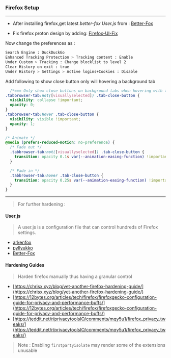 ### Firefox Setup 
---
- After installing firefox,get latest _better-fox User.js_ from :
[Better-Fox](https://github.com/yokoffing/Better-Fox/blob/master/user.js)

- Fix firefox proton design by adding: 
[Firefox-UI-Fix](https://github.com/black7375/Firefox-UI-Fix)

Now change the preferences as :
```sh
Search Engine : DuckDuckGo
Enhanced Tracking Protection > Tracking content : Enable
Under Custom > Tracking : Change blocklist to level 2
Clear History on exit : true
Under History > Settings > Active logins+Cookies : Disable
```
Add following to show close button only will hovering a background tab
```css
  /*=== Only show close buttons on background tabs when hovering with the mouse ===*/
.tabbrowser-tab:not([visuallyselected]) .tab-close-button {
  visibility: collapse !important;
  opacity: 0;
}
.tabbrowser-tab:hover .tab-close-button {
  visibility: visible !important;
  opacity: 1;
}

/* Animate */
@media (prefers-reduced-motion: no-preference) {
  /* Fade out */
  .tabbrowser-tab:not([visuallyselected]) .tab-close-button {
    transition: opacity 0.1s var(--animation-easing-function) !important;
  }

  /* Fade in */
  .tabbrowser-tab:hover .tab-close-button {
    transition: opacity 0.25s var(--animation-easing-function) !important;
  }
}
```

---
> For further hardening :
####  User.js
> A user.js is a configuration file that can control hundreds of Firefox settings.
- [arkenfox](https://github.com/arkenfox/user.js)
- [pyllyukko](https://github.com/pyllyukko/user.js/)
- [Better-Fox](https://github.com/yokoffing/Better-Fox/blob/master/user.js)

####  Hardening Guides
> Harden firefox manually thus having a granular control
- [https://chrisx.xyz/blog/yet-another-firefox-hardening-guide/](https://chrisx.xyz/blog/yet-another-firefox-hardening-guide/)
- [https://12bytes.org/articles/tech/firefox/firefoxgecko-configuration-guide-for-privacy-and-performance-buffs/](https://12bytes.org/articles/tech/firefox/firefoxgecko-configuration-guide-for-privacy-and-performance-buffs/)
- [https://teddit.net/r/privacytoolsIO/comments/mqy5u1/firefox_privacy_tweaks/](https://teddit.net/r/privacytoolsIO/comments/mqy5u1/firefox_privacy_tweaks/)

> Note : Enabling ```firstpartyisolate``` may render some of the extensions unusable
